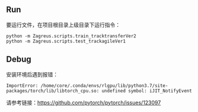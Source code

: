 
## Run
要运行文件，在项目根目录上级目录下运行指令：
```
python -m Zagreus.scripts.train_tracktransferVer2
python -m Zagreus.scripts.test_trackagileVer1
```
## Debug
安装环境后遇到报错：
```
ImportError: /home/core/.conda/envs/rlgpu/lib/python3.7/site-packages/torch/lib/libtorch_cpu.so: undefined symbol: iJIT_NotifyEvent
```
请参考链接：https://github.com/pytorch/pytorch/issues/123097